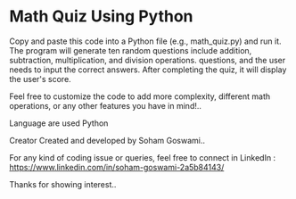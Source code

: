 # Math Quiz Using Python
Copy and paste this code into a Python file (e.g., math_quiz.py) and run it. The program will generate ten random questions include addition, subtraction, multiplication, and division operations. questions, and the user needs to input the correct answers. After completing the quiz, it will display the user's score.

Feel free to customize the code to add more complexity, different math operations, or any other features you have in mind!..

Language are used
Python

Creator
Created and developed by Soham Goswami..

For any kind of coding issue or queries, feel free to connect in
LinkedIn : https://www.linkedin.com/in/soham-goswami-2a5b84143/

Thanks for showing interest..
